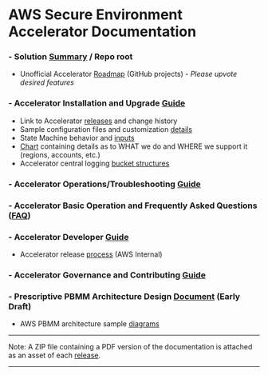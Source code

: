 # AWS Secure Environment Accelerator Documentation

### - Solution [Summary](../README.md) / Repo root

- Unofficial Accelerator [Roadmap](https://github.com/aws-samples/aws-secure-environment-accelerator/projects) (GitHub projects) - _Please upvote desired features_

### - Accelerator Installation and Upgrade [Guide](./installation/installation.md)

- Link to Accelerator [releases](https://github.com/aws-samples/aws-secure-environment-accelerator/releases) and change history
- Sample configuration files and customization [details](./installation/customization-index.md)
- State Machine behavior and [inputs](./docs/installation/sm_inputs.md)
- [Chart](./installation/what-we-do-where.md) containing details as to WHAT we do and WHERE we support it (regions, accounts, etc.)
- Accelerator central logging [bucket structures](./architectures/pbmm/log-file-locations.md)

### - Accelerator Operations/Troubleshooting [Guide](./operations/operations-troubleshooting-guide.md)

### - Accelerator Basic Operation and Frequently Asked Questions ([FAQ](./faq/faq.md))

### - Accelerator Developer [Guide](./developer/developer-guide.md)

- Accelerator release [process](./developer/release-process.md) (AWS Internal)

### - Accelerator Governance and Contributing [Guide](../CONTRIBUTING.md)

### - Prescriptive PBMM Architecture Design [Document](./architectures/pbmm/architecture.md) (Early Draft)

- AWS PBMM architecture sample [diagrams](./architectures/pbmm/AWS_PBMM_Accel_Account_Network_VPC.md)

---

Note: A ZIP file containing a PDF version of the documentation is attached as an asset of each [release](https://github.com/aws-samples/aws-secure-environment-accelerator/releases).

---
